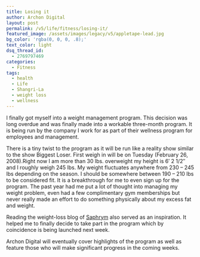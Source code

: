 ```yaml
---
title: Losing it
author: Archon Digital
layout: post
permalink: /v5/life/fitness/losing-it/
featured_image: /assets/images/legacy/v5/appletape-lead.jpg
bg_color: 'rgba(0, 0, 0, .8);'
text_color: light
dsq_thread_id:
  - 2769797469
categories:
  - Fitness
tags:
  - health
  - Life
  - Shangri-La
  - weight loss
  - wellness
---
```

I finally got myself into a weight management program. This decision was long overdue and was finally made into a workable three-month program. It is being run by the company I work for as part of their wellness program for employees and management.

There is a tiny twist to the program as it will be run like a reality show similar to the show Biggest Loser. First weigh in will be on Tuesday (February 26, 2008).<!--more-->Right now I am more than 30 lbs. overweight my height is 6&#8242; 2 1/2&#8243; and I roughly weigh 245 lbs. My weight fluctuates anywhere from 230 &#8211; 245 lbs depending on the season. I should be somewhere between 190 &#8211; 210 lbs to be considered fit. It is a breakthrough for me to even sign up for the program. The past year had me put a lot of thought into managing my weight problem, even had a few complimentary gym memberships but never really made an effort to do something physically about my excess fat and weight.

Reading the weight-loss blog of <a href="http://www.saphrym.com/blog/" target="_blank">Saphrym</a> also served as an inspiration. It helped me to finally decide to take part in the program which by coincidence is being launched next week.

Archon Digital will eventually cover highlights of the program as well as feature those who will make significant progress in the coming weeks.